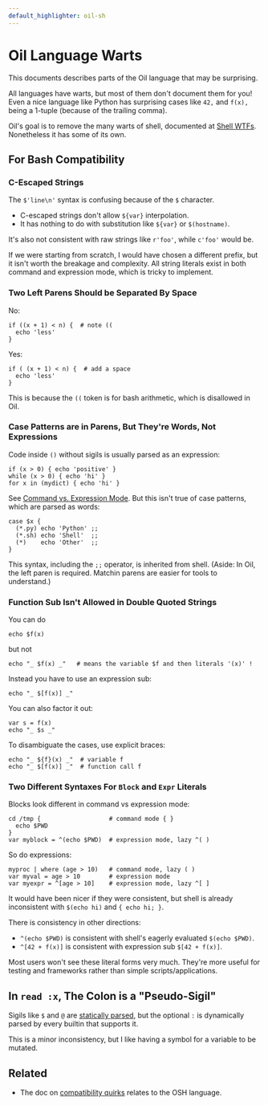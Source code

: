 ```yaml
---
default_highlighter: oil-sh
---
```


Oil Language Warts
==================

This documents describes parts of the Oil language that may be surprising.

All languages have warts, but most of them don't document them for you!  Even a
nice language like Python has surprising cases like `42,` and `f(x),` being a
1-tuple (because of the trailing comma).

Oil's goal is to remove the many warts of shell, documented at [Shell
WTFs][wtfs].  Nonetheless it has some of its own.

[wtfs]: https://github.com/oilshell/oil/wiki/Shell-WTFs

<div id="toc">
</div>

## For Bash Compatibility

### C-Escaped Strings

The `$'line\n'` syntax is confusing because of the `$` character.

- C-escaped strings don't allow `${var}` interpolation.
- It has nothing to do with substitution like `${var}` or `$(hostname)`.

It's also not consistent with raw strings like `r'foo'`, while `c'foo'` would
be.

If we were starting from scratch, I would have chosen a different prefix, but
it isn't worth the breakage and complexity.  All string literals exist in both
command and expression mode, which is tricky to implement.

### Two Left Parens Should be Separated By Space

No:

    if ((x + 1) < n) {  # note ((
      echo 'less'
    }

Yes:

    if ( (x + 1) < n) {  # add a space
      echo 'less'
    }

This is because the `((` token is for bash arithmetic, which is disallowed in
Oil.

### Case Patterns are in Parens, But They're Words, Not Expressions

Code inside `()` without sigils is usually parsed as an expression:

    if (x > 0) { echo 'positive' }
    while (x > 0) { echo 'hi' }
    for x in (mydict) { echo 'hi' }

See [Command vs. Expression Mode](command-vs-expression-mode.html).  But this
isn't true of case patterns, which are parsed as words:

    case $x {
      (*.py) echo 'Python' ;;
      (*.sh) echo 'Shell'  ;;
      (*)    echo 'Other'  ;;
    }

This syntax, including the `;;` operator, is inherited from shell.  (Aside: In
Oil, the left paren is required.  Matchin parens are easier for tools to
understand.)

### Function Sub Isn't Allowed in Double Quoted Strings

You can do

    echo $f(x)

but not

    echo "_ $f(x) _"   # means the variable $f and then literals '(x)' !

Instead you have to use an expression sub:

    echo "_ $[f(x)] _"

You can also factor it out:

    var s = f(x)
    echo "_ $s _"

To disambiguate the cases, use explicit braces:

    echo "_ ${f}(x) _"  # variable f
    echo "_ $[f(x)] _"  # function call f

### Two Different Syntaxes For `Block` and `Expr` Literals

Blocks look different in command vs expression mode:

    cd /tmp {                   # command mode { }
      echo $PWD
    }
    var myblock = ^(echo $PWD)  # expression mode, lazy ^( )

So do expressions:

    myproc | where (age > 10)   # command mode, lazy ( )
    var myval = age > 10        # expression mode
    var myexpr = ^[age > 10]    # expression mode, lazy ^[ ]

It would have been nicer if they were consistent, but shell is already
inconsistent with `$(echo hi)` and `{ echo hi; }`.

There is consistency in other directions:

- `^(echo $PWD)` is consistent with shell's eagerly evaluated `$(echo $PWD)`.
- `^[42 + f(x)]` is consistent with expression sub `$[42 + f(x)]`.

Most users won't see these literal forms very much.  They're more useful for
testing and frameworks rather than simple scripts/applications.

## In `read :x`, The Colon is a "Pseudo-Sigil"

Sigils like `$` and `@` are [statically
parsed](https://www.oilshell.org/blog/2019/02/07.html), but the optional `:` is
dynamically parsed by every builtin that supports it.

This is a minor inconsistency, but I like having a symbol for a variable to be
mutated.

## Related 

- The doc on [compatibility quirks](quirks.html) relates to the OSH language.

